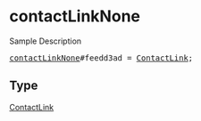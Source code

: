 # contactLinkNone

Sample Description

<pre>
<a href="../constructor/contactLinkNone.md">contactLinkNone</a>#feedd3ad = <a href="../type/ContactLink.md">ContactLink</a>;</pre>

## Type

<a href="../type/ContactLink.md">ContactLink</a>
